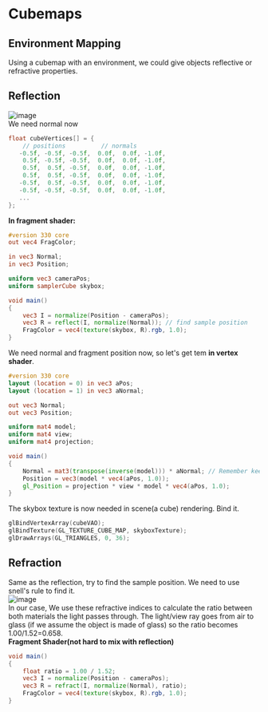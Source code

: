 # Cubemaps
## Environment Mapping
Using a cubemap with an environment, we could give objects reflective or refractive properties. 
## Reflection
![image](https://user-images.githubusercontent.com/98029669/213928255-f4f65c5d-61cd-468a-bca4-229361bb96c7.png)  
We need normal now
```C++
float cubeVertices[] = {
    // positions          // normals
   -0.5f, -0.5f, -0.5f,  0.0f,  0.0f, -1.0f,
    0.5f, -0.5f, -0.5f,  0.0f,  0.0f, -1.0f,
    0.5f,  0.5f, -0.5f,  0.0f,  0.0f, -1.0f,
    0.5f,  0.5f, -0.5f,  0.0f,  0.0f, -1.0f,
   -0.5f,  0.5f, -0.5f,  0.0f,  0.0f, -1.0f,
   -0.5f, -0.5f, -0.5f,  0.0f,  0.0f, -1.0f,
   ...
};
```
__In fragment shader:__
```GLSL
#version 330 core
out vec4 FragColor;

in vec3 Normal;
in vec3 Position;

uniform vec3 cameraPos;
uniform samplerCube skybox;

void main()
{             
    vec3 I = normalize(Position - cameraPos);
    vec3 R = reflect(I, normalize(Normal)); // find sample position
    FragColor = vec4(texture(skybox, R).rgb, 1.0);
}
```
We need normal and fragment position now, so let's get tem __in vertex shader__.
```GLSL
#version 330 core
layout (location = 0) in vec3 aPos;
layout (location = 1) in vec3 aNormal;

out vec3 Normal;
out vec3 Position;

uniform mat4 model;
uniform mat4 view;
uniform mat4 projection;

void main()
{
    Normal = mat3(transpose(inverse(model))) * aNormal; // Remember keep normal correct with scaling
    Position = vec3(model * vec4(aPos, 1.0));
    gl_Position = projection * view * model * vec4(aPos, 1.0);
}
```
The skybox texture is now needed in scene(a cube) rendering. Bind it.
```C++
glBindVertexArray(cubeVAO);
glBindTexture(GL_TEXTURE_CUBE_MAP, skyboxTexture);          
glDrawArrays(GL_TRIANGLES, 0, 36);
```
## Refraction
Same as the reflection, try to find the sample position. We need to use snell's rule to find it.  
![image](https://user-images.githubusercontent.com/98029669/213929398-5aed0e28-5e0d-4625-95f5-ceb735722e00.png)  
In our case, We use these refractive indices to calculate the ratio between both materials the light passes through. 
The light/view ray goes from air to glass (if we assume the object is made of glass) so the ratio becomes 1.00/1.52=0.658.  
__Fragment Shader(not hard to mix with reflection)__
```GLSL
void main()
{             
    float ratio = 1.00 / 1.52;
    vec3 I = normalize(Position - cameraPos);
    vec3 R = refract(I, normalize(Normal), ratio);
    FragColor = vec4(texture(skybox, R).rgb, 1.0);
}
```
